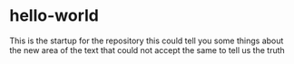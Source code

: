# hello-world
This is the startup for the repository
this could tell you some things about the 
new area of the text that could not accept the same to tell us the truth
